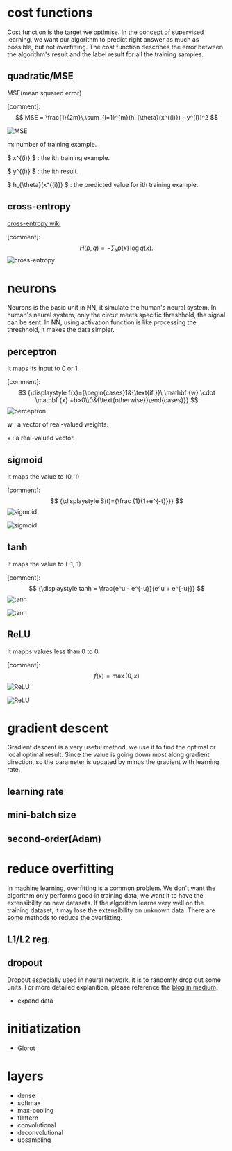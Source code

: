 <script src="http://cdn.mathjax.org/mathjax/latest/MathJax.js?config=TeX-AMS-MML_HTMLorMML"></script>

# cost functions

Cost function is the target we optimise. In the concept of supervised learning, we want our algorithm to predict right answer as much as possible, but not overfitting. The cost function describes the error between the algorithm's result and the label result for all the training samples.

## quadratic/MSE
MSE(mean squared error)

[comment]: $$ MSE = \frac{1}{2m}\,\sum_{i=1}^{m}(h_{\theta}(x^{(i)}) - y^{i})^2 $$

![MSE](./formula-mse.png)

m: number of training example.

$ x^{(i)} $ : the ith training example.

$ y^{(i)} $ : the ith result.

$ h_{\theta}(x^{(i)}) $ : the predicted value for ith training example.

## cross-entropy

[cross-entropy wiki](https://en.wikipedia.org/wiki/Cross_entropy)

[comment]: $$ H(p,q)=-\sum _{x}p(x)\,\log q(x).\! $$
![cross-entropy](./formula-entropy.png)

# neurons

Neurons is the basic unit in NN, it simulate the human's neural system. In human's neural system, only the circut meets specific threshhold, the signal can be sent. In NN, using activation function is like processing the threshhold, it makes the data simpler.

## perceptron

It maps its input to 0 or 1.

[comment]: $$ {\displaystyle f(x)={\begin{cases}1&{\text{if }}\ \mathbf {w} \cdot \mathbf {x} +b>0\\0&{\text{otherwise}}\end{cases}}} $$
![perceptron](formula-perceptron.png)

w : a vector of real-valued weights.

x : a real-valued vector.

## sigmoid

It maps the value to (0, 1) 

[comment]: $$ {\displaystyle S(t)={\frac {1}{1+e^{-t}}}} $$
![sigmoid](./formula-sigmoid.png)

![sigmoid](./sigmoid.png)

## tanh

It maps the value to (-1, 1) 

[comment]: $$ {\displaystyle tanh = \frac{e^u - e^{-u}}{e^u + e^{-u}}} $$
![tanh](./formula-tanh.png)

![tanh](./tanh.png)

## ReLU

It mapps values less than 0 to 0.

[comment]:$$ {\displaystyle f(x)=\max(0,x)} $$ 
![ReLU](./formula-relu.png)

![ReLU](./relu.png)

# gradient descent

Gradient descent is a very useful method, we use it to find the optimal or local optimal result. Since the value is going down most along gradient direction, so the parameter is updated by minus the gradient with learning rate.

## learning rate
## mini-batch size
## second-order(Adam)

# reduce overfitting

In machine learning, overfitting is a common problem. We don't want the algorithm only performs good in training data, we want it to have the extensibility on new datasets. If the algorithm learns very well on the training dataset, it may lose the extensibility on unknown data. There are some methods to reduce the overfitting.

## L1/L2 reg.
## dropout

Dropout especially used in neural network, it is to randomly drop out some units. For more detailed explanition, please reference the [blog in medium](https://medium.com/@amarbudhiraja/https-medium-com-amarbudhiraja-learning-less-to-learn-better-dropout-in-deep-machine-learning-74334da4bfc5).

* expand data

# initiatization
* Glorot

# layers
* dense
* softmax
* max-pooling
* flattern
* convolutional
* deconvolutional
* upsampling
